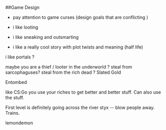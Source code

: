 
##Game Design 

- pay attention to game curses (design goals that are conflicting )

- i like looting 
- i like sneaking and outsmarting 
- i like a really cool story with plot twists and meaning (half life) 


i like portals ?

maybe you are a thief / looter in the underworld ?  steal from sarcophaguses? steal from the rich dead ? 
Slated Gold 

Entombed 

like CS:Go you use your riches to get better and better stuff. Can also use the stuff. 



First level is definitely going across the river styx -- blow people away.  Trains. 




lemondemon 


